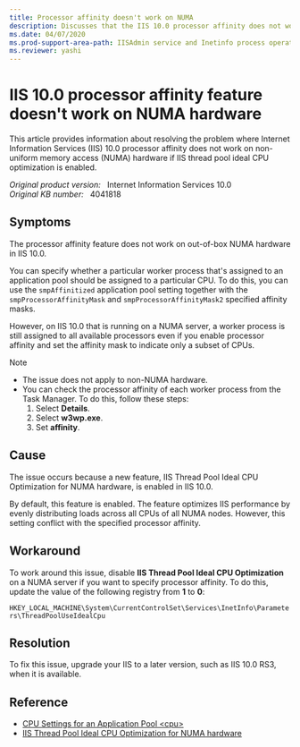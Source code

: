 ```yaml
---
title: Processor affinity doesn't work on NUMA
description: Discusses that the IIS 10.0 processor affinity does not work on NUMA hardware. Provides a resolution.
ms.date: 04/07/2020
ms.prod-support-area-path: IISAdmin service and Inetinfo process operation
ms.reviewer: yashi
---
```

# IIS 10.0 processor affinity feature doesn't work on NUMA hardware

This article provides information about resolving the problem where Internet Information Services (IIS) 10.0 processor affinity does not work on non-uniform memory access (NUMA) hardware if IIS thread pool ideal CPU optimization is enabled.

_Original product version:_ &nbsp; Internet Information Services 10.0  
_Original KB number:_ &nbsp; 4041818

## Symptoms

The processor affinity feature does not work on out-of-box NUMA hardware in IIS 10.0.  

You can specify whether a particular worker process that's assigned to an application pool should be assigned to a particular CPU. To do this, you can use the `smpAffinitized` application pool setting together with the `smpProcessorAffinityMask` and `smpProcessorAffinityMask2` specified affinity masks.

However, on IIS 10.0 that is running on a NUMA server, a worker process is still assigned to all available processors even if you enable processor affinity and set the affinity mask to indicate only a subset of CPUs.  

> [!NOTE]
>
> - The issue does not apply to non-NUMA hardware.
> - You can check the processor affinity of each worker process from the Task Manager. To do this, follow these steps:
>    1. Select **Details**.
>    2. Select **w3wp.exe**.
>    3. Set **affinity**.

## Cause

The issue occurs because a new feature, IIS Thread Pool Ideal CPU Optimization for NUMA hardware, is enabled in IIS 10.0.

By default, this feature is enabled. The feature optimizes IIS performance by evenly distributing loads across all CPUs of all NUMA nodes. However, this setting conflict with the specified processor affinity.

## Workaround

To work around this issue, disable **IIS Thread Pool Ideal CPU Optimization** on a NUMA server if you want to specify processor affinity. To do this, update the value of the following registry from **1** to **0**:

`HKEY_LOCAL_MACHINE\System\CurrentControlSet\Services\InetInfo\Parameters\ThreadPoolUseIdealCpu`

## Resolution

To fix this issue, upgrade your IIS to a later version, such as IIS 10.0 RS3, when it is available.

## Reference

- [CPU Settings for an Application Pool \<cpu>](/iis/configuration/system.applicationhost/applicationpools/add/cpu)
- [IIS Thread Pool Ideal CPU Optimization for NUMA hardware](/iis/get-started/whats-new-in-iis-10/thread-pool-ideal-cpu-numa-optimization)
